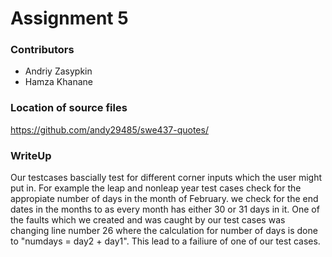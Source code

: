 # Assignment 5

### Contributors
- Andriy Zasypkin
- Hamza Khanane


### Location of source files
https://github.com/andy29485/swe437-quotes/

### WriteUp
Our testcases bascially test for different corner inputs which the user might put in. For example the leap and nonleap year test cases check for the appropiate number of days in the month of February. we  check for the end dates in the months to as every month has either 30 or 31 days in it. One of the faults which we created and was caught by our test cases was changing line number 26 where the calculation for number of days is done to "numdays = day2 + day1". This lead to a failiure of one of our test cases.
```
